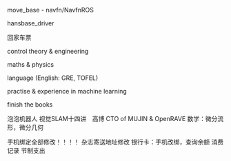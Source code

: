 move_base - navfn/NavfnROS

hansbase_driver

回家车票








control theory & engineering

maths & physics

language (English: GRE, TOFEL)






practise & experience in machine learning






finish the books







泡泡机器人
视觉SLAM十四讲　高博
CTO of MUJIN & OpenRAVE
数学：微分流形，微分几何




手机绑定全部修改！！！！
杂志寄送地址修改
银行卡：手机改绑，查询余额
消费记录
节制支出
